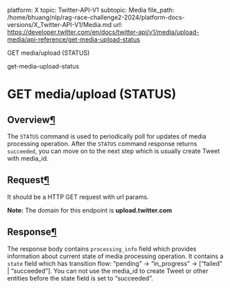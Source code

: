 platform: X
topic: Twitter-API-V1
subtopic: Media
file_path: /home/bhuang/nlp/rag-race-challenge2-2024/platform-docs-versions/X_Twitter-API-V1/Media.md
url: https://developer.twitter.com/en/docs/twitter-api/v1/media/upload-media/api-reference/get-media-upload-status

GET media/upload (STATUS)

get-media-upload-status

# GET media/upload (STATUS)

## Overview[¶](#overview "Permalink to this headline")

The `STATUS` command is used to periodically poll for updates of media processing operation. After the `STATUS` command response returns `succeeded`, you can move on to the next step which is usually create Tweet with media\_id.

## Request[¶](#request "Permalink to this headline")

It should be a HTTP GET request with url params.

**Note:** The domain for this endpoint is **upload.twitter.com**

## Response[¶](#response "Permalink to this headline")

The response body contains `processing_info` field which provides information about current state of media processing operation. It contains a `state` field which has transition flow: “pending” -> “in\_progress” -> \[“failed” | “succeeded”\]. You can not use the media\_id to create Tweet or other entities before the state field is set to “succeeded”.